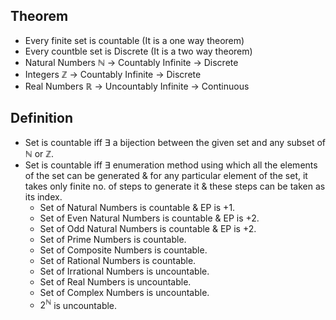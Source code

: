 ## Theorem
- Every finite set is countable (It is a one way theorem)
- Every countble set is Discrete (It is a two way theorem)
- Natural Numbers $\mathbb{N}$ $\rightarrow$ Countably Infinite $\rightarrow$ Discrete
- Integers $\mathbb{Z}$ $\rightarrow$ Countably Infinite $\rightarrow$ Discrete
- Real Numbers $\mathbb{R}$ $\rightarrow$ Uncountably Infinite $\rightarrow$ Continuous

## Definition
- Set is countable iff $\exists$ a bijection between the given set and any subset of $\mathbb{N}$ or $\mathbb{Z}$.  
- Set is countable iff $\exists$ enumeration method using which all the elements of the set can be generated & for any particular element of the set, it takes only finite no. of steps to generate it & these steps can be taken as its index.
  - Set of Natural Numbers is countable & EP is +1.
  - Set of Even Natural Numbers is countable & EP is +2.
  - Set of Odd Natural Numbers is countable & EP is +2.
  - Set of Prime Numbers is countable.
  - Set of Composite Numbers is countable.
  - Set of Rational Numbers is countable.
  - Set of Irrational Numbers is uncountable.
  - Set of Real Numbers is uncountable.
  - Set of Complex Numbers is uncountable.
  - $2^{\mathbb{N}}$ is uncountable.